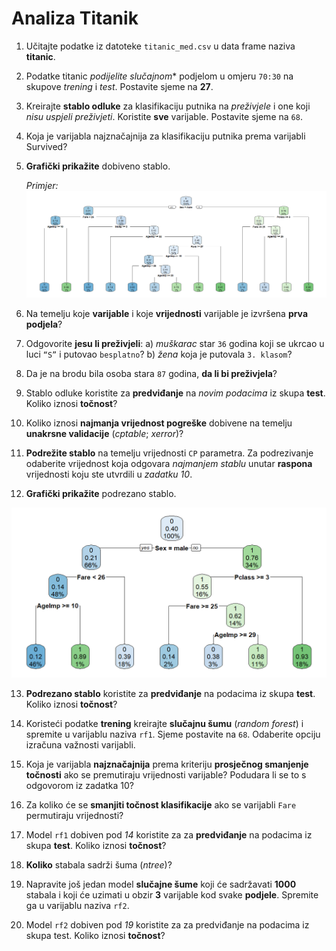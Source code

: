<div class="body">

# Analiza Titanik

1. Učitajte podatke iz datoteke `titanic_med.csv` u data frame naziva **titanic**.

2. Podatke titanic **podijelite* slučajnom** podjelom u omjeru `70:30` na skupove
*trening* i *test*. Postavite sjeme na **27**.

3. Kreirajte **stablo odluke** za klasifikaciju putnika na *preživjele* i one koji *nisu uspjeli preživjeti*. Koristite **sve** varijable. Postavite sjeme na `68`.

4. Koja je varijabla najznačajnija za klasifikaciju putnika prema varijabli Survived?

5. **Grafički prikažite** dobiveno stablo.

    *Primjer:*
    ![alt text](Slike/tree.png)

6. Na temelju koje **varijable** i koje **vrijednosti** varijable je izvršena **prva podjela**?

7. Odgovorite **jesu li preživjeli**:
    a) *muškarac* star `36` godina koji se ukrcao u luci `“S”` i putovao `besplatno`?
    b) *žena* koja je putovala `3. klasom`?

8. Da je na brodu bila osoba stara `87` godina, **da li bi preživjela**?

9. Stablo odluke koristite za **predviđanje** na *novim podacima* iz skupa **test**. Koliko iznosi **točnost**?

10. Koliko iznosi **najmanja vrijednost pogreške** dobivene na temelju **unakrsne
validacije** (*cptable*; *xerror*)?

11. **Podrežite stablo** na temelju vrijednosti `CP` parametra. Za podrezivanje odaberite
vrijednost koja odgovara *najmanjem stablu* unutar **raspona** vrijednosti koju ste
utvrdili u *zadatku 10*.

12. **Grafički prikažite** podrezano stablo.

![alt text](Slike/podrezano.png)

13. **Podrezano stablo** koristite za **predviđanje** na podacima iz skupa **test**.
Koliko iznosi **točnost**?

14. Koristeći podatke **trening** kreirajte **slučajnu šumu** (*random forest*) i spremite
u varijablu naziva `rf1`. Sjeme postavite na `68`. Odaberite opciju izračuna važnosti varijabli.

15. Koja je varijabla **najznačajnija** prema kriteriju **prosječnog smanjenje točnosti** ako
se premutiraju vrijednosti varijable? Podudara li se to s odgovorom iz zadatka 10?

16. Za koliko će se **smanjiti točnost klasifikacije** ako se varijabli `Fare` permutiraju
vrijednosti?

17. Model `rf1` dobiven pod *14* koristite za za **predviđanje** na podacima iz skupa **test**.
Koliko iznosi **točnost**?

18. **Koliko** stabala sadrži šuma (*ntree*)?

19. Napravite još jedan model **slučajne šume** koji će sadržavati **1000** stabala i koji će
uzimati u obzir **3** varijable kod svake **podjele**. Spremite ga u varijablu naziva `rf2`.

20. Model `rf2` dobiven pod *19* koristite za za predviđanje na podacima iz skupa test.
Koliko iznosi **točnost**?

</div>